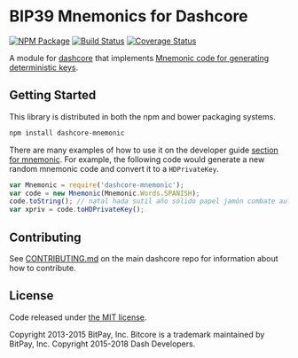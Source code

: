 BIP39 Mnemonics for Dashcore
============================

[![NPM Package](https://img.shields.io/npm/v/@dashcore/dashcore-mnemonic.svg?style=flat-square)](https://www.npmjs.org/package/@dashevo/dashcore-mnemonic)
[![Build Status](https://img.shields.io/travis/dashevo/dashcore-mnemonic.svg?branch=master&style=flat-square)](https://travis-ci.org/dashevo/dashcore-mnemonic)
[![Coverage Status](https://img.shields.io/coveralls/dashevo/dashcore-mnemonic.svg?style=flat-square)](https://coveralls.io/r/dashevo/dashcore-mnemonic)

A module for [dashcore](https://github.com/dashevo/dashcore) that implements [Mnemonic code for generating deterministic keys](https://github.com/bitcoin/bips/blob/master/bip-0039.mediawiki).

## Getting Started

This library is distributed in both the npm and bower packaging systems.

```sh
npm install dashcore-mnemonic
```

There are many examples of how to use it on the developer guide [section for mnemonic](http://bitcore.io/guide/module/mnemonic/index.html). For example, the following code would generate a new random mnemonic code and convert it to a `HDPrivateKey`.

```javascript
var Mnemonic = require('dashcore-mnemonic');
var code = new Mnemonic(Mnemonic.Words.SPANISH);
code.toString(); // natal hada sutil año sólido papel jamón combate aula flota ver esfera...
var xpriv = code.toHDPrivateKey();
```

## Contributing

See [CONTRIBUTING.md](https://github.com/dashevo/dashcore/blob/master/CONTRIBUTING.md) on the main dashcore repo for information about how to contribute.

## License

Code released under [the MIT license](https://github.com/dashevo/dashcore/blob/master/LICENSE).

Copyright 2013-2015 BitPay, Inc. Bitcore is a trademark maintained by BitPay, Inc.
Copyright 2015-2018 Dash Developers.
